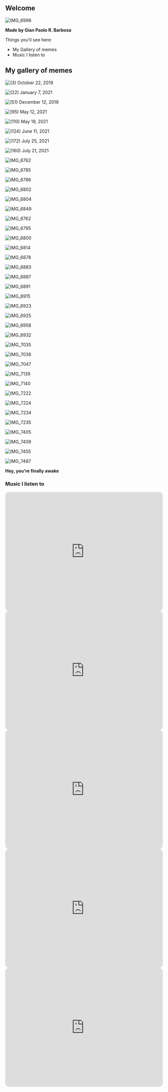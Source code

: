 ## Welcome

![IMG_6998](https://user-images.githubusercontent.com/102637929/167826335-d33f0ada-32f9-4f78-b88f-9a99fea27fe0.GIF)

**Made by Gian Paolo R. Barbosa**

Things you'll see here:
- My Gallery of memes
- Music I listen to

## My gallery of memes
![(3) October 22, 2019](https://user-images.githubusercontent.com/102637929/167810016-39dfc8c8-e682-4e05-8224-d1ccb96d0834.jpeg)

![(22) January 7, 2021](https://user-images.githubusercontent.com/102637929/167810153-fc70aff8-6904-4890-8570-a4d0276c633b.jpeg)

![(51) December 12, 2019](https://user-images.githubusercontent.com/102637929/167810178-adbfd3d9-d132-4e94-9911-d1b9348d6b53.jpeg)

![(95) May 12, 2021](https://user-images.githubusercontent.com/102637929/167810216-766623ec-5bd7-4622-89e8-1dff3df26b6e.jpeg)

![(110) May 19, 2021](https://user-images.githubusercontent.com/102637929/167810244-57785d0f-b671-473f-b615-da0566367f33.jpeg)

![(124) June 11, 2021](https://user-images.githubusercontent.com/102637929/167810299-f4302a99-f0ea-4dcb-b325-d4e65723810c.jpeg)

![(172) July 25, 2021](https://user-images.githubusercontent.com/102637929/167810350-8f58d8c1-e2a8-4279-95d1-11747db68907.jpeg)

![(160) July 21, 2021](https://user-images.githubusercontent.com/102637929/167810920-da5a7e5e-ac61-44e7-9e1b-6ce10fc1c864.jpeg)

![IMG_6762](https://user-images.githubusercontent.com/102637929/167811226-72386a7c-a202-44d5-9a42-a6844f28a2dd.jpg)

![IMG_6785](https://user-images.githubusercontent.com/102637929/167811641-ac7d8c5f-cce3-4895-9573-b3228e4b5dad.JPG)

![IMG_6786](https://user-images.githubusercontent.com/102637929/167811479-96006220-5a5a-468c-b0ca-0b163ae23c5b.JPG)

![IMG_6802](https://user-images.githubusercontent.com/102637929/167812130-84c72640-af78-46a5-9336-ea667a3dec4e.JPG)

![IMG_6804](https://user-images.githubusercontent.com/102637929/167812256-03ae665c-59c7-413a-8240-ed34bfcdf878.JPG)

![IMG_6849](https://user-images.githubusercontent.com/102637929/167826138-e8fa989e-b0b0-497e-91db-f4bafac77eff.GIF)

![IMG_6762](https://user-images.githubusercontent.com/102637929/167826180-56d97a7a-f28e-4285-8c71-67a2fccf320f.jpg)

![IMG_6795](https://user-images.githubusercontent.com/102637929/167826229-2a86716a-cf89-47d3-a499-4904eb869fc7.JPG)

![IMG_6800](https://user-images.githubusercontent.com/102637929/167826245-d35f4eef-1a5b-4260-a256-79a45c4f3f57.JPG)

![IMG_6814](https://user-images.githubusercontent.com/102637929/167826470-a251da31-7da6-451e-b90f-85db72c90379.JPG)

![IMG_6878](https://user-images.githubusercontent.com/102637929/167826487-832d1b91-091a-4eda-b886-2020ab50cfcc.JPG)

![IMG_6883](https://user-images.githubusercontent.com/102637929/167826506-70599541-39fc-40f8-ad79-03a765c52b02.JPG)

![IMG_6887](https://user-images.githubusercontent.com/102637929/167826536-799c5744-a9a3-4999-9d18-c38d70162294.JPG)

![IMG_6891](https://user-images.githubusercontent.com/102637929/167826671-5c93c6a5-cc39-4950-b7fc-caff9b40db4c.JPG)

![IMG_6915](https://user-images.githubusercontent.com/102637929/167826692-aefdc0a6-5274-43ea-b26c-09e542abb0e1.JPG)

![IMG_6923](https://user-images.githubusercontent.com/102637929/167826730-3b7f0be1-ab28-46f1-9dab-ee5709d62a4e.JPG)

![IMG_6925](https://user-images.githubusercontent.com/102637929/167826743-1131f7a4-a147-4d71-9117-60744ebad420.JPG)

![IMG_6958](https://user-images.githubusercontent.com/102637929/167826837-c45b0558-748a-4b07-bb3b-cdcb6069e8ed.JPG)

![IMG_6932](https://user-images.githubusercontent.com/102637929/167826883-e6530530-f8e7-4332-96d2-65ab8b22693d.JPG)

![IMG_7035](https://user-images.githubusercontent.com/102637929/167827005-3977b6d2-ef44-4fe9-8d53-bbf071d91cea.JPG)

![IMG_7036](https://user-images.githubusercontent.com/102637929/167827026-41350818-e6af-4b73-9d0b-4bd5989272d8.JPG)

![IMG_7047](https://user-images.githubusercontent.com/102637929/167827049-0c320601-da94-48ee-906d-c28b14c02ea2.JPG)

![IMG_7139](https://user-images.githubusercontent.com/102637929/167827074-9e889b32-2e15-4292-9bae-3f8d7a2b2bca.JPG)

![IMG_7140](https://user-images.githubusercontent.com/102637929/167827091-0410757f-d849-478e-af52-5e46b3d33f0f.JPG)

![IMG_7222](https://user-images.githubusercontent.com/102637929/167827110-69dadc14-6690-426d-bf11-2f01d1bf6f5c.JPG)

![IMG_7224](https://user-images.githubusercontent.com/102637929/167827134-6b2ec4d5-e0b8-4f3b-83a9-f7126c65a1fd.JPG)

![IMG_7234](https://user-images.githubusercontent.com/102637929/167827159-4f5833e0-438e-4e3a-b4e8-e0ca8af8fb56.JPG)

![IMG_7235](https://user-images.githubusercontent.com/102637929/167827175-0fd560a6-2e10-481f-b69f-910e5093f2e1.JPG)

![IMG_7405](https://user-images.githubusercontent.com/102637929/167827237-c3d1a5e8-3323-4f28-ae63-e7f93d09f4aa.JPG)

![IMG_7409](https://user-images.githubusercontent.com/102637929/167827263-22f4981c-6f40-4fcc-a838-e1e282bed481.JPG)

![IMG_7455](https://user-images.githubusercontent.com/102637929/167827292-d1864a94-dafa-4d11-839f-a87fda255966.jpg)

![IMG_7487](https://user-images.githubusercontent.com/102637929/167827312-dcbc8cba-3960-4783-9cbd-331c948bba72.JPG)
 
 **Hey, you're finally awake**
 
 
 
 
 
### Music I listen to

<iframe style="border-radius:12px" src="https://open.spotify.com/embed/playlist/7B2SMsYwI6eZG2omqnLZni?utm_source=generator" width="100%" height="380" frameBorder="0" allowfullscreen="" allow="autoplay; clipboard-write; encrypted-media; fullscreen; picture-in-picture"></iframe>

<iframe style="border-radius:12px" src="https://open.spotify.com/embed/playlist/0UF1wKFvFqaUIboHIK8P3s?utm_source=generator" width="100%" height="380" frameBorder="0" allowfullscreen="" allow="autoplay; clipboard-write; encrypted-media; fullscreen; picture-in-picture"></iframe>

<iframe style="border-radius:12px" src="https://open.spotify.com/embed/playlist/37i9dQZF1EprG13Ghy2ptC?utm_source=generator" width="100%" height="380" frameBorder="0" allowfullscreen="" allow="autoplay; clipboard-write; encrypted-media; fullscreen; picture-in-picture"></iframe>

<iframe style="border-radius:12px" src="https://open.spotify.com/embed/playlist/2Ih2D28fpPYk6OtdqrcxrM?utm_source=generator" width="100%" height="380" frameBorder="0" allowfullscreen="" allow="autoplay; clipboard-write; encrypted-media; fullscreen; picture-in-picture"></iframe>

<iframe style="border-radius:12px" src="https://open.spotify.com/embed/playlist/2uO1ErVNPaNA2tBi9cBBa1?utm_source=generator" width="100%" height="380" frameBorder="0" allowfullscreen="" allow="autoplay; clipboard-write; encrypted-media; fullscreen; picture-in-picture"></iframe>
